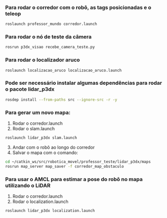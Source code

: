 ### Para rodar o corredor com o robô, as tags posicionadas e o teleop
```bash
roslaunch professor_mundo corredor.launch
```
### Para rodar o nó de teste da câmera
```bash
rosrun p3dx_visao recebe_camera_teste.py
```

### Para rodar o localizador aruco
```bash
roslaunch localizacao_aruco localizacao_aruco.launch
```
### Pode ser necessário instalar algumas dependências para rodar o pacote lidar_p3dx
```bash
rosdep install --from-paths src --ignore-src -r -y
```

### Para gerar um novo mapa:
1. Rodar o corredor.launch
2. Rodar o slam.launch
```bash
roslaunch lidar_p3dx slam.launch
```
3. Andar com o robô ao longo do corredor
4. Salvar o mapa com o comando:
```bash
cd ~/catkin_ws/src/robotica_movel/professor_teste/lidar_p3dx/maps
rosrun map_server map_saver -f corredor_map_obstaculo
```

### Para usar o AMCL para estimar a pose do robô no mapa utilizando o LiDAR
1. Rodar o corredor.launch
2. Rodar o localization.launch
```bash
roslaunch lidar_p3dx localization.launch
```

